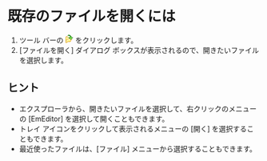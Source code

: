 # 既存のファイルを開くには

1. ツール バーの ![[開く]](../../images/fileopen.gif)
をクリックします。
2. \[ファイルを開く\] ダイアログ ボックスが表示されるので、開きたいファイルを選択します。

## ヒント

- エクスプローラから、開きたいファイルを選択して、右クリックのメニューの \[EmEditor\] を選択して開くこともできます。
- トレイ アイコンをクリックして表示されるメニューの \[開く\] を選択することもできます。
- 最近使ったファイルは、\[ファイル\] メニューから選択することもできます。
